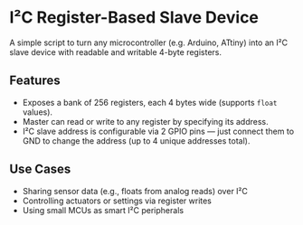 # I²C Register-Based Slave Device

A simple script to turn any microcontroller (e.g. Arduino, ATtiny) into an I²C slave device with readable and writable 4-byte registers.

## Features

- Exposes a bank of 256 registers, each 4 bytes wide (supports `float` values).
- Master can read or write to any register by specifying its address.
- I²C slave address is configurable via 2 GPIO pins — just connect them to GND to change the address (up to 4 unique addresses total).

## Use Cases

- Sharing sensor data (e.g., floats from analog reads) over I²C
- Controlling actuators or settings via register writes
- Using small MCUs as smart I²C peripherals

